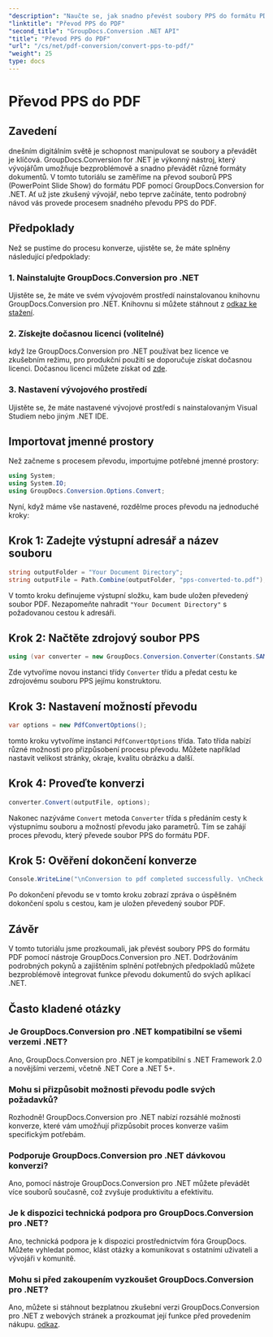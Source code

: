 ```yaml
---
"description": "Naučte se, jak snadno převést soubory PPS do formátu PDF pomocí nástroje GroupDocs.Conversion pro .NET. Pro bezproblémovou integraci postupujte podle našeho podrobného návodu."
"linktitle": "Převod PPS do PDF"
"second_title": "GroupDocs.Conversion .NET API"
"title": "Převod PPS do PDF"
"url": "/cs/net/pdf-conversion/convert-pps-to-pdf/"
"weight": 25
type: docs
---
```

# Převod PPS do PDF

## Zavedení
dnešním digitálním světě je schopnost manipulovat se soubory a převádět je klíčová. GroupDocs.Conversion for .NET je výkonný nástroj, který vývojářům umožňuje bezproblémově a snadno převádět různé formáty dokumentů. V tomto tutoriálu se zaměříme na převod souborů PPS (PowerPoint Slide Show) do formátu PDF pomocí GroupDocs.Conversion for .NET. Ať už jste zkušený vývojář, nebo teprve začínáte, tento podrobný návod vás provede procesem snadného převodu PPS do PDF.
## Předpoklady
Než se pustíme do procesu konverze, ujistěte se, že máte splněny následující předpoklady:
### 1. Nainstalujte GroupDocs.Conversion pro .NET
Ujistěte se, že máte ve svém vývojovém prostředí nainstalovanou knihovnu GroupDocs.Conversion pro .NET. Knihovnu si můžete stáhnout z [odkaz ke stažení](https://releases.groupdocs.com/conversion/net/).
### 2. Získejte dočasnou licenci (volitelné)
když lze GroupDocs.Conversion pro .NET používat bez licence ve zkušebním režimu, pro produkční použití se doporučuje získat dočasnou licenci. Dočasnou licenci můžete získat od [zde](https://purchase.groupdocs.com/temporary-license/).
### 3. Nastavení vývojového prostředí
Ujistěte se, že máte nastavené vývojové prostředí s nainstalovaným Visual Studiem nebo jiným .NET IDE.

## Importovat jmenné prostory
Než začneme s procesem převodu, importujme potřebné jmenné prostory:
```csharp
using System;
using System.IO;
using GroupDocs.Conversion.Options.Convert;
```

Nyní, když máme vše nastavené, rozdělme proces převodu na jednoduché kroky:
## Krok 1: Zadejte výstupní adresář a název souboru
```csharp
string outputFolder = "Your Document Directory";
string outputFile = Path.Combine(outputFolder, "pps-converted-to.pdf");
```
V tomto kroku definujeme výstupní složku, kam bude uložen převedený soubor PDF. Nezapomeňte nahradit `"Your Document Directory"` s požadovanou cestou k adresáři.
## Krok 2: Načtěte zdrojový soubor PPS
```csharp
using (var converter = new GroupDocs.Conversion.Converter(Constants.SAMPLE_PPS))
```
Zde vytvoříme novou instanci třídy `Converter` třídu a předat cestu ke zdrojovému souboru PPS jejímu konstruktoru.
## Krok 3: Nastavení možností převodu
```csharp
var options = new PdfConvertOptions();
```
tomto kroku vytvoříme instanci `PdfConvertOptions` třída. Tato třída nabízí různé možnosti pro přizpůsobení procesu převodu. Můžete například nastavit velikost stránky, okraje, kvalitu obrázku a další.
## Krok 4: Proveďte konverzi
```csharp
converter.Convert(outputFile, options);
```
Nakonec nazýváme `Convert` metoda `Converter` třída s předáním cesty k výstupnímu souboru a možností převodu jako parametrů. Tím se zahájí proces převodu, který převede soubor PPS do formátu PDF.
## Krok 5: Ověření dokončení konverze
```csharp
Console.WriteLine("\nConversion to pdf completed successfully. \nCheck output in {0}", outputFolder);
```
Po dokončení převodu se v tomto kroku zobrazí zpráva o úspěšném dokončení spolu s cestou, kam je uložen převedený soubor PDF.

## Závěr
V tomto tutoriálu jsme prozkoumali, jak převést soubory PPS do formátu PDF pomocí nástroje GroupDocs.Conversion pro .NET. Dodržováním podrobných pokynů a zajištěním splnění potřebných předpokladů můžete bezproblémově integrovat funkce převodu dokumentů do svých aplikací .NET.
## Často kladené otázky
### Je GroupDocs.Conversion pro .NET kompatibilní se všemi verzemi .NET?
Ano, GroupDocs.Conversion pro .NET je kompatibilní s .NET Framework 2.0 a novějšími verzemi, včetně .NET Core a .NET 5+.
### Mohu si přizpůsobit možnosti převodu podle svých požadavků?
Rozhodně! GroupDocs.Conversion pro .NET nabízí rozsáhlé možnosti konverze, které vám umožňují přizpůsobit proces konverze vašim specifickým potřebám.
### Podporuje GroupDocs.Conversion pro .NET dávkovou konverzi?
Ano, pomocí nástroje GroupDocs.Conversion pro .NET můžete převádět více souborů současně, což zvyšuje produktivitu a efektivitu.
### Je k dispozici technická podpora pro GroupDocs.Conversion pro .NET?
Ano, technická podpora je k dispozici prostřednictvím fóra GroupDocs. Můžete vyhledat pomoc, klást otázky a komunikovat s ostatními uživateli a vývojáři v komunitě.
### Mohu si před zakoupením vyzkoušet GroupDocs.Conversion pro .NET?
Ano, můžete si stáhnout bezplatnou zkušební verzi GroupDocs.Conversion pro .NET z webových stránek a prozkoumat její funkce před provedením nákupu. [odkaz](https://releases.groupdocs.com/).